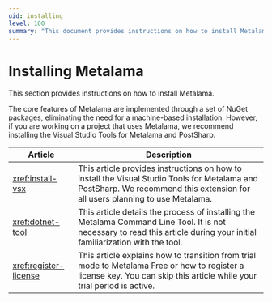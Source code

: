 ```yaml
---
uid: installing
level: 100
summary: "This document provides instructions on how to install Metalama, including the Visual Studio Tools for Metalama and PostSharp, the Metalama Command Line Tool, and the process of registering a license key."
---
```


# Installing Metalama

This section provides instructions on how to install Metalama.

The core features of Metalama are implemented through a set of NuGet packages, eliminating the need for a machine-based installation. However, if you are working on a project that uses Metalama, we recommend installing the Visual Studio Tools for Metalama and PostSharp.


| Article  | Description  |
|---------|---------|
| <xref:install-vsx>    | This article provides instructions on how to install the Visual Studio Tools for Metalama and PostSharp. We recommend this extension for all users planning to use Metalama.        |
| <xref:dotnet-tool>    | This article details the process of installing the Metalama Command Line Tool. It is not necessary to read this article during your initial familiarization with the tool.        |
| <xref:register-license>     |  This article explains how to transition from trial mode to Metalama Free or how to register a license key. You can skip this article while your trial period is active.        |
